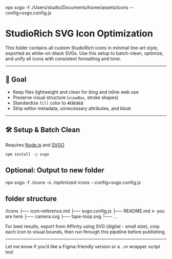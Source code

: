 npx svgo -f ./Users/studio/Documents/home/assets/icons --config=svgo.config.js



# StudioRich SVG Icon Optimization

This folder contains all custom StudioRich icons in minimal line-art style, exported as white-on-black SVGs. Use this setup to batch-clean, optimize, and unify all icons with consistent formatting and tone.

---

## 🎯 Goal

- Keep files lightweight and clean for blog and inline web use
- Preserve visual structure (`viewBox`, stroke shapes)
- Standardize `fill` color to `#EBEBEB`
- Strip editor metadata, unnecessary attributes, and bloat

---

## 🛠️ Setup & Batch Clean

Requires [Node.js](https://nodejs.org) and [SVGO](https://github.com/svg/svgo)

```bash
npm install -g svgo
```

## Optional: Output to new folder
npx svgo -f ./icons -o ./optimized-icons --config=svgo.config.js

## folder structure
/icons
  ├── icon-reference.md
  ├── svgo.config.js
  ├── README.md ← you are here
  ├── camera.svg
  ├── tape-loop.svg
  └── ...


For best results, export from Affinity using SVG (digital - small size), crop each icon to visual bounds, then run through this pipeline before publishing.

---

Let me know if you’d like a Figma-friendly version or a `.sh` wrapper script too!